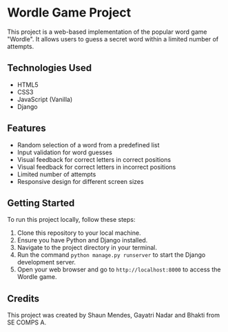 # Wordle Game Project

This project is a web-based implementation of the popular word game "Wordle". It allows users to guess a secret word within a limited number of attempts.

## Technologies Used
- HTML5
- CSS3
- JavaScript (Vanilla)
- Django

## Features
- Random selection of a word from a predefined list
- Input validation for word guesses
- Visual feedback for correct letters in correct positions
- Visual feedback for correct letters in incorrect positions
- Limited number of attempts
- Responsive design for different screen sizes

## Getting Started
To run this project locally, follow these steps:

1. Clone this repository to your local machine.
2. Ensure you have Python and Django installed.
3. Navigate to the project directory in your terminal.
4. Run the command `python manage.py runserver` to start the Django development server.
5. Open your web browser and go to `http://localhost:8000` to access the Wordle game.

## Credits
This project was created by Shaun Mendes, Gayatri Nadar and Bhakti from SE COMPS A.

